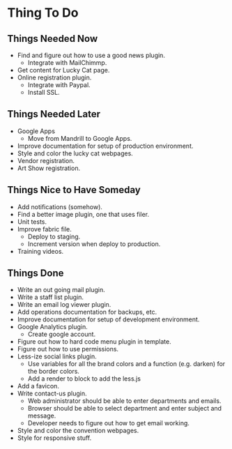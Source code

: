 Thing To Do
===========

Things Needed Now
-----------------

* Find and figure out how to use a good news plugin.
  - Integrate with MailChimmp.
* Get content for Lucky Cat page.
* Online registration plugin.
  - Integrate with Paypal.
  - Install SSL.

Things Needed Later
-------------------

* Google Apps
  - Move from Mandrill to Google Apps.
* Improve documentation for setup of production environment.
* Style and color the lucky cat webpages.
* Vendor registration.
* Art Show registration.

Things Nice to Have Someday
--------------------------

* Add notifications (somehow).
* Find a better image plugin, one that uses filer.
* Unit tests.
* Improve fabric file.
  - Deploy to staging.
  - Increment version when deploy to production.
* Training videos.

Things Done
-----------

* Write an out going mail plugin.
* Write a staff list plugin.
* Write an email log viewer plugin.
* Add operations documentation for backups, etc.
* Improve documentation for setup of development environment.
* Google Analytics plugin.
  - Create google account.
* Figure out how to hard code menu plugin in template.
* Figure out how to use permissions.
* Less-ize social links plugin.
  - Use variables for all the brand colors and a function (e.g. darken) for the border colors.
  - Add a render to block to add the less.js
* Add a favicon.
* Write contact-us plugin.
  - Web administrator should be able to enter departments and emails.
  - Browser should be able to select department and enter subject and message.
  - Developer needs to figure out how to get email working.
* Style and color the convention webpages.
* Style for responsive stuff.
